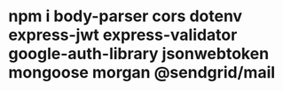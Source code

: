 # npm i body-parser cors dotenv express-jwt express-validator google-auth-library jsonwebtoken mongoose morgan @sendgrid/mail